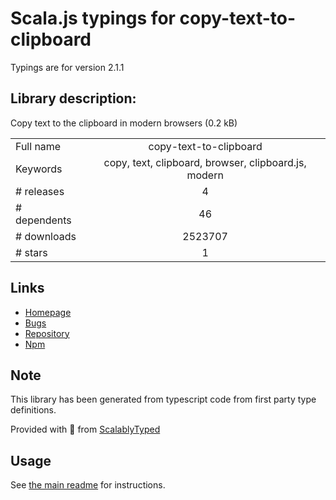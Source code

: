 
# Scala.js typings for copy-text-to-clipboard

Typings are for version 2.1.1

## Library description:
Copy text to the clipboard in modern browsers (0.2 kB)

|                    |                 |
| ------------------ | :-------------: |
| Full name          | copy-text-to-clipboard |
| Keywords           | copy, text, clipboard, browser, clipboard.js, modern |
| # releases         | 4 |
| # dependents       | 46 |
| # downloads        | 2523707 |
| # stars            | 1 |

## Links
- [Homepage](https://github.com/sindresorhus/copy-text-to-clipboard#readme)
- [Bugs](https://github.com/sindresorhus/copy-text-to-clipboard/issues)
- [Repository](https://github.com/sindresorhus/copy-text-to-clipboard)
- [Npm](https://www.npmjs.com/package/copy-text-to-clipboard)
    


## Note
This library has been generated from typescript code from first party type definitions.

Provided with :purple_heart: from [ScalablyTyped](https://github.com/oyvindberg/ScalablyTyped)

## Usage
See [the main readme](../../readme.md) for instructions.


